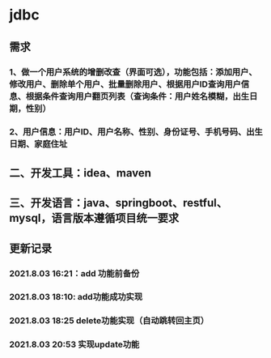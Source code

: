 # jdbc
## 需求
### 1、做一个用户系统的增删改查（界面可选），功能包括：添加用户、修改用户、删除单个用户、批量删除用户、根据用户ID查询用户信息、根据条件查询用户翻页列表（查询条件：用户姓名模糊，出生日期，性别）
### 2、用户信息：用户ID、用户名称、性别、身份证号、手机号码、出生日期、家庭住址
## 二、开发工具：idea、maven
## 三、开发语言：java、springboot、restful、mysql，语言版本遵循项目统一要求


## 更新记录
### 2021.8.03 16:21：add 功能前备份
### 2021.8.03 18:10: add功能成功实现
### 2021.8.03 18:25 delete功能实现（自动跳转回主页）
### 2021.8.03 20:53 实现update功能
